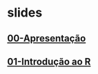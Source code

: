 # slides

## [00-Apresentação](https://grupo-estudos-r-estatistica.github.io/slides/00_apresentacao/slides.html)

## [01-Introdução ao R](https://grupo-estudos-r-estatistica.github.io/slides/01_intro_r/slides.html)
